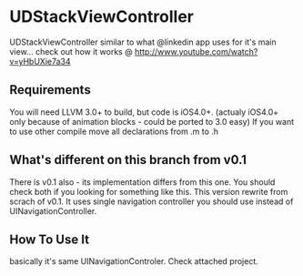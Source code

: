 UDStackViewController
=========

UDStackViewController similar to what @linkedin app uses for it's main view...
check out how it works @ http://www.youtube.com/watch?v=yHbUXie7a34

Requirements
----------
You will need LLVM 3.0+ to build, but code is iOS4.0+. (actualy iOS4.0+ only because of animation blocks - could be ported to 3.0 easy)
If you want to use other compile move all declarations from .m to .h

What's different on this branch from v0.1
----------
There is v0.1 also - its implementation differs from this one. You should check both if you looking for something like this. 
This version rewrite from scrach of v0.1. It uses single navigation controller you should use instead of UINavigationController.

How To Use It
-------------
basically it's same UINavigationControler. Check attached project.
